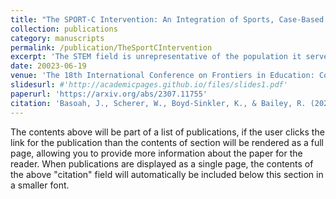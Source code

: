 ```yaml
---
title: "The SPORT-C Intervention: An Integration of Sports, Case-Based Pedagogy and Systems Thinking Learning"
collection: publications
category: manuscripts
permalink: /publication/TheSportCIntervention
excerpt: 'The STEM field is unrepresentative of the population it serves. Due to a lack of cultural relevance in STEM courses, there is a dissociation between the lived experience of students from underrepresented racial groups (URG) and STEM course material. The SPORT-C intervention is a framework that combines sports, systems thinking learning, and a case-based pedagogy into an activity that can be used in any STEM course. A pilot study was conducted to determine the viability of the SPORT-C intervention in a classroom setting and determine if it was worth further investigating and if any impact differed by racial identity. The findings from this study implicate that the SPORT-C intervention has an impact on the motivation levels of students to participate in STEM courses.'
date: 20023-06-19
venue: 'The 18th International Conference on Frontiers in Education: Computer Science & Computer Engineering (FECS'22) [Accepted, awaiting publication]'
slidesurl: #'http://academicpages.github.io/files/slides1.pdf'
paperurl: 'https://arxiv.org/abs/2307.11755'
citation: 'Basoah, J., Scherer, W., Boyd-Sinkler, K., & Bailey, R. (2023, June 19). "The SPORT-C Intervention: An Integration of Sports, Case-Based Pedagogy and Systems Thinking Learning." Accepted: The 18th International Conference on Frontiers in Education: Computer Science & Computer Engineering (FECS'22). [Awaiting Publication] https://doi.org/10.48550/arXiv.2307.11755'
---
```


The contents above will be part of a list of publications, if the user clicks the link for the publication than the contents of section will be rendered as a full page, allowing you to provide more information about the paper for the reader. When publications are displayed as a single page, the contents of the above "citation" field will automatically be included below this section in a smaller font.